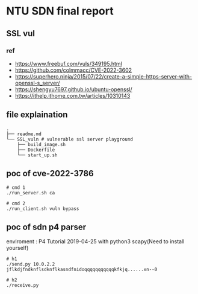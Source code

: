 # NTU SDN final report
## SSL vul
### ref
* https://www.freebuf.com/vuls/349195.html
* https://github.com/colmmacc/CVE-2022-3602
* https://superhero.ninja/2015/07/22/create-a-simple-https-server-with-openssl-s_server/
* https://shengyu7697.github.io/ubuntu-openssl/
* https://ithelp.ithome.com.tw/articles/10310143
## file explaination
```
.
├── readme.md
└── SSL_vuln # vulnerable ssl server playground
    ├── build_image.sh
    ├── Dockerfile
    └── start_up.sh
```

## poc of cve-2022-3786 

```
# cmd 1
./run_server.sh ca

# cmd 2
./run_client.sh vuln bypass

```


## poc of sdn p4 parser

enviroment : P4 Tutorial 2019-04-25 with python3 scapy(Need to install yourself)

```
# h1 
./send.py 10.0.2.2 jflkdjfndknflsdknflkasndfnidoqqqqqqqqqqqkfkjq......xn--0

# h2 
./receive.py 

```